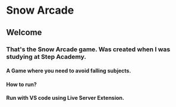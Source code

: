 # Snow Arcade
## Welcome
### That's the Snow Arcade game. Was created when I was studying at Step Academy.
#### A Game where you need to avoid falling subjects.
#### How to run?
#### Run with VS code using Live Server Extension.
